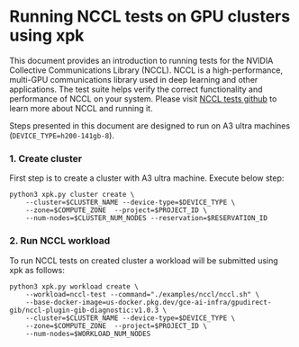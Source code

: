# Running NCCL tests on GPU clusters using xpk

This document provides an introduction to running tests for the NVIDIA Collective Communications Library (NCCL). NCCL is a high-performance, multi-GPU communications library used in deep learning and other applications. The test suite helps verify the correct functionality and performance of NCCL on your system. Please visit [NCCL tests github](https://github.com/NVIDIA/nccl-tests?tab=readme-ov-file#nccl-tests) to learn more about NCCL and running it.

Steps presented in this document are designed to run on A3 ultra machines (`DEVICE_TYPE=h200-141gb-8`).

### 1. Create cluster

First step is to create a cluster with A3 ultra machine. Execute below step:

```
python3 xpk.py cluster create \
    --cluster=$CLUSTER_NAME --device-type=$DEVICE_TYPE \
    --zone=$COMPUTE_ZONE  --project=$PROJECT_ID \
    --num-nodes=$CLUSTER_NUM_NODES --reservation=$RESERVATION_ID
```

### 2. Run NCCL workload

To run NCCL tests on created cluster a workload will be submitted using xpk as follows:

```
python3 xpk.py workload create \
    --workload=nccl-test --command="./examples/nccl/nccl.sh" \
    --base-docker-image=us-docker.pkg.dev/gce-ai-infra/gpudirect-gib/nccl-plugin-gib-diagnostic:v1.0.3 \
    --cluster=$CLUSTER_NAME --device-type=$DEVICE_TYPE \
    --zone=$COMPUTE_ZONE  --project=$PROJECT_ID \
    --num-nodes=$WORKLOAD_NUM_NODES
```
